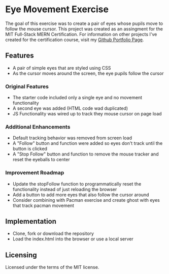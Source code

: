 # Eye Movement Exercise
The goal of this exercise was to create a pair of eyes whose pupils move to follow the mouse cursor. This project was created as an assingment for the MIT Full-Stack MERN Certification. For information on other projects I've created for the certification course, visit my [Github Portfolio Page](https://jasonrahm00.github.io/).
## Features
- A pair of simple eyes that are styled using CSS
- As the cursor moves around the screen, the eye pupils follow the cursor
### Original Features
- The starter code included only a single eye and no movement functionality
- A second eye was added (HTML code wad duplicated)
- JS Functionality was wired up to track they mouse cursor on page load 
### Additional Enhancements
- Default tracking behavior was removed from screen load
- A "Follow" button and function were added so eyes don't track until the button is clicked
- A "Stop Follow" button and function to remove the mouse tracker and reset the eyeballs to center
### Improvement Roadmap
- Update the stopFollow function to programmatically reset the functionality instead of just reloading the browser
- Add a button to add more eyes that also follow the cursor around
- Consider combining with Pacman exercise and create ghost with eyes that track pacman movement
## Implementation
- Clone, fork or download the repository
- Load the index.html into the browser or use a local server
## Licensing
Licensed under the terms of the MIT license.
